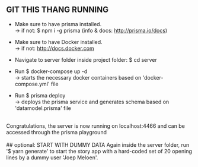 ## GIT THIS THANG RUNNING
- Make sure to have prisma installed.<br> 
  -> if not: $ npm i -g prisma (info & docs: http://prisma.io/docs)
- Make sure to have Docker installed.<br>
  -> if not: http://docs.docker.com

- Navigate to server folder inside project folder: $ cd server<br>
- Run $ docker-compose up -d <br>
  -> starts the necessary docker containers based on 'docker-compose.yml' file <br>
- Run $ prisma deploy <br>
  -> deploys the prisma service and generates schema based on 'datamodel.prisma' file <br>
<br>
Congratulations, the server is now running on localhost:4466 and can be accessed through the prisma playground <br>
<br>
## optional: START WITH DUMMY DATA
Again inside the server folder, run '$ yarn generate' to start the story app with a hard-coded set of 20 opening lines by a dummy user 'Joep Meloen'.